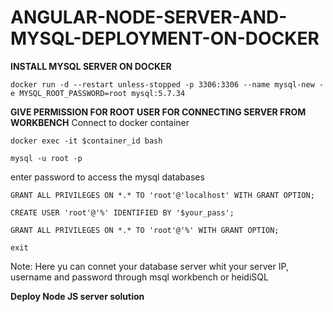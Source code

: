 # ANGULAR-NODE-SERVER-AND-MYSQL-DEPLOYMENT-ON-DOCKER

****INSTALL MYSQL SERVER ON DOCKER****

```
docker run -d --restart unless-stopped -p 3306:3306 --name mysql-new -e MYSQL_ROOT_PASSWORD=root mysql:5.7.34
````
****GIVE PERMISSION FOR ROOT USER FOR CONNECTING SERVER FROM WORKBENCH****
Connect to docker container

```
docker exec -it $container_id bash
````

```
mysql -u root -p
```
enter password to access the mysql databases

```
GRANT ALL PRIVILEGES ON *.* TO 'root'@'localhost' WITH GRANT OPTION;
```

```
CREATE USER 'root'@'%' IDENTIFIED BY '$your_pass';
````

```
GRANT ALL PRIVILEGES ON *.* TO 'root'@'%' WITH GRANT OPTION;
````
```
exit
````

Note: Here yu can connet your database server whit your server IP, username and password through msql workbench or heidiSQL

****Deploy Node JS server solution****



